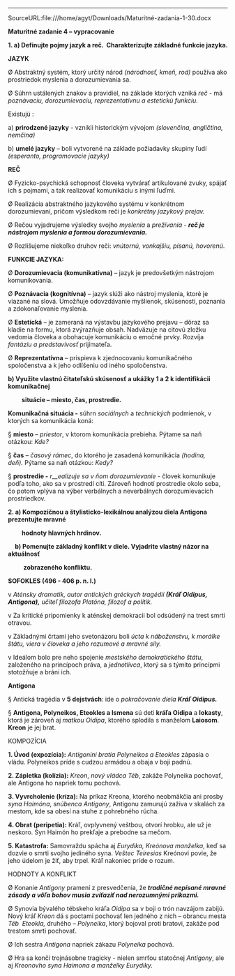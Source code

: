 
---

SourceURL:file:///home/agyt/Downloads/Maturitné-zadania-1-30.docx

**Maturitné zadanie 4 – vypracovanie**

**1. a) Definujte pojmy jazyk a reč.  Charakterizujte základné funkcie jazyka.**

**JAZYK**

Ø Abstraktný systém, ktorý určitý národ _(národnosť, kmeň, rod)_ používa ako prostriedok myslenia a dorozumievania sa.

Ø Súhrn ustálených znakov a pravidiel, na základe ktorých vzniká _reč_ - má _poznávaciu, dorozumievaciu, reprezentatívnu a estetickú funkciu._

Existujú :

a) **prirodzené jazyky** - vznikli historickým vývojom _(slovenčina, angličtina, nemčina)_

b) **umelé jazyky** – boli vytvorené na základe požiadavky skupiny ľudí _(esperanto, programovacie jazyky)_

**REČ**

Ø Fyzicko-psychická schopnosť človeka vytvárať artikulované zvuky, spájať ich s pojmami, a tak realizovať komunikáciu s inými ľuďmi.

Ø Realizácia abstraktného jazykového systému v konkrétnom dorozumievaní, pričom výsledkom reči je _konkrétny jazykový prejav._

Ø Rečou vyjadrujeme výsledky svojho _myslenia_ a _prežívania_ - **_reč je nástrojom myslenia a formou dorozumievania._**

Ø Rozlišujeme niekoľko druhov reči: _vnútornú, vonkajšiu, písanú, hovorenú_.

**FUNKCIE JAZYKA:**

Ø **Dorozumievacia (komunikatívna)** – jazyk je predovšetkým nástrojom komunikovania.

Ø **Poznávacia (kognitívna)** – jazyk slúži ako nástroj myslenia, ktoré je viazané na slová. Umožňuje odovzdávanie myšlienok, skúseností, poznania a zdokonaľovanie myslenia.

Ø **Estetická** – je zameraná na výstavbu jazykového prejavu – dôraz sa kladie na formu, ktorá zvýrazňuje obsah. Nadväzuje na citovú zložku vedomia človeka a obohacuje komunikáciu o emočné prvky. Rozvíja _fantáziu a predstavivosť_ prijímateľa.

Ø **Reprezentatívna** – prispieva k zjednocovaniu komunikačného spoločenstva a k jeho odlíšeniu od iného spoločenstva.

**b) Využite vlastnú čitateľskú skúsenosť a ukážky 1 a 2 k identifikácii komunikačnej**  

        **situácie – miesto, čas, prostredie.**

**Komunikačná situácia -** súhrn _sociálnych_ a _technických_ podmienok, v ktorých sa komunikácia koná:

§ **miesto** – _priestor_, v ktorom komunikácia prebieha. Pýtame sa naň otázkou: _Kde?_ 

§ **čas** – _časový rámec_, do ktorého je zasadená komunikácia _(hodina, deň)._ Pýtame sa naň otázkou: _Kedy?_

§ **prostredie -** _r__ealizuje sa v ňom dorozumievanie_ - človek komunikuje podľa toho, ako sa v prostredí cíti. Zároveň hodnotí prostredie okolo seba, čo potom vplýva na výber verbálnych a neverbálnych dorozumievacích prostriedkov.

**2. a) Kompozičnou a štylisticko-lexikálnou analýzou diela Antigona prezentujte mravné**

        **hodnoty hlavných hrdinov.**

    **b) Pomenujte základný konflikt v diele. Vyjadrite vlastný názor na aktuálnosť**

         **zobrazeného konfliktu.**

**SOFOKLES (496 - 406 p. n. l.)**

v _Aténsky dramatik, autor antických gréckych tragédií_ **_(Kráľ Oidipus, Antigona),_** _učiteľ filozofa Platóna, filozof a politik._

v Za kritické pripomienky k aténskej demokracii bol odsúdený na trest smrti otravou.

v Základnými črtami jeho svetonázoru boli _úcta k náboženstvu, k morálke štátu, viera v človeka a jeho rozumové a mravné sily._

v Ideálom bolo pre neho spojenie _mestského demokratického štátu_, založeného na princípoch práva, a _jednotlivca_, ktorý sa s týmito princípmi stotožňuje a bráni ich.

**Antigona**

§ Antická tragédia v **5 dejstvách**: ide o _pokračovanie diela_ **_Kráľ Oidipus._**

§ **Antigona, Polyneikos, Eteokles a Ismena** sú deti **kráľa Oidipa** a **Iokasty**, ktorá je zároveň aj _matkou Oidipa_, ktorého splodila s manželom **Laiosom**. **Kreon** je jej brat.

KOMPOZÍCIA

**1. Úvod (expozícia):** _Antigonini bratia Polyneikos a Eteokles_ zápasia o vládu. Polyneikos príde s cudzou armádou a obaja v boji padnú.  

**2. Zápletka (kolízia):** _Kreon_, _nový vládca Téb_, zakáže Polyneika pochovať, ale Antigona ho napriek tomu pochová.

**3. Vyvrcholenie (kríza):** Na príkaz Kreona, ktorého neobmäkčia ani prosby _syna Haimóna_, _snúbenca Antigony_, Antigonu zamurujú zaživa v skalách za mestom, kde sa obesí na stuhe z pohrebného rúcha.

**4. Obrat (peripetia):** Kráľ, ovplyvnený veštbou, otvorí hrobku, ale už je neskoro. Syn Haimón ho prekľaje a prebodne sa mečom.

**5. Katastrofa:** Samovraždu spácha aj _Eurydika, Kreónova manželka_, keď sa dozvie o smrti svojho jediného syna. _Veštec Teiresias_ Kreónovi povie, že jeho údelom je žiť, aby trpel. Kráľ nakoniec príde o rozum.  

HODNOTY A KONFLIKT

Ø Konanie _Antigony_ pramení z presvedčenia, že **_tradičné nepísané mravné zásady a vôľa bohov musia zvíťaziť nad nerozumnými príkazmi._**

Ø Synovia bývalého tébskeho kráľa _Oidipa_ sa v boji o trón navzájom zabijú. Nový kráľ _Kreon_ dá s poctami pochovať len jedného z nich – obrancu mesta _Téb  Eteokla,_ druhého – _Polyneika_, ktorý bojoval proti bratovi, zakáže pod trestom smrti pochovať.

Ø Ich sestra _Antigona_ napriek zákazu _Polyneika_ pochová.

Ø Hra sa končí trojnásobne tragicky - nielen smrťou statočnej _Antigony_, ale aj _Kreonovho syna Haimona a manželky Eurydiky._